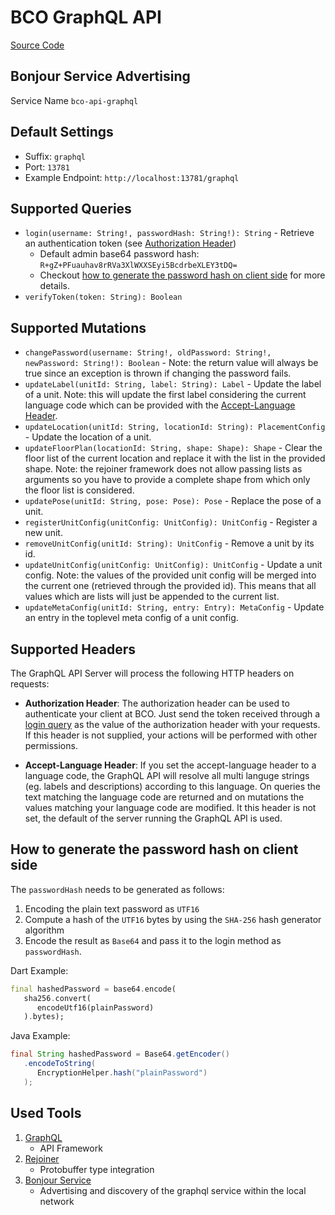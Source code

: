 # BCO GraphQL API

[Source Code](https://github.com/openbase/bco.api.graphql)

## Bonjour Service Advertising

Service Name ```bco-api-graphql```

## Default Settings
* Suffix: ```graphql```
* Port: ```13781```
* Example Endpoint: ```http://localhost:13781/graphql```

## Supported Queries
* `login(username: String!, passwordHash: String!): String` - Retrieve an authentication token (see [Authorization Header](#supported-headers))
  * Default admin base64 password hash: `R+gZ+PFuauhav8rRVa3XlWXXSEyi5BcdrbeXLEY3tDQ=`
  * Checkout [how to generate the password hash on client side](#how-to-generate-the-password-hash-on-client-side) for more details. 
* `verifyToken(token: String): Boolean`

## Supported Mutations
* `changePassword(username: String!, oldPassword: String!, newPassword: String!): Boolean` - Note: the return value will always be true since an exception is thrown if changing the password fails.
* `updateLabel(unitId: String, label: String): Label` - Update the label of a unit. Note: this will update the first label considering the current language code which can be provided with the [Accept-Language Header](#supported-headers).
* `updateLocation(unitId: String, locationId: String): PlacementConfig` - Update the location of a unit.
* `updateFloorPlan(locationId: String, shape: Shape): Shape` - Clear the floor list of the current location and replace it with the list in the provided shape. Note: the rejoiner framework does not allow passing lists as arguments so you have to provide a complete shape from which only the floor list is considered.
* `updatePose(unitId: String, pose: Pose): Pose` - Replace the pose of a unit.
* `registerUnitConfig(unitConfig: UnitConfig): UnitConfig` - Register a new unit.
* `removeUnitConfig(unitId: String): UnitConfig` - Remove a unit by its id.
* `updateUnitConfig(unitConfig: UnitConfig): UnitConfig` - Update a unit config. Note: the values of the provided unit config will be merged into the current one (retrieved through the provided id). This means that all values which are lists will just be appended to the current list.
* `updateMetaConfig(unitId: String, entry: Entry): MetaConfig` - Update an entry in the toplevel meta config of a unit config.

## Supported Headers
The GraphQL API Server will process the following HTTP headers on requests:

* **Authorization Header**:
The authorization header can be used to authenticate your client at BCO.
Just send the token received through a [login query](#supported-queries) as the value of the authorization header with your requests. 
If this header is not supplied, your actions will be performed with other permissions.

* **Accept-Language Header**:
If you set the accept-language header to a language code, the GraphQL API will resolve all multi languge strings (eg. labels and descriptions) according to this language.
On queries the text matching the language code are returned and on mutations the values matching your language code are modified.
It this header is not set, the default of the server running the GraphQL API is used.

## How to generate the password hash on client side

The `passwordHash` needs to be generated as follows:
1. Encoding the plain text password as `UTF16`
2. Compute a hash of the `UTF16` bytes by using the `SHA-256` hash generator algorithm
3. Encode the result as `Base64` and pass it to the login method as `passwordHash`.

Dart Example:
   ```dart
   final hashedPassword = base64.encode(
      sha256.convert(
         encodeUtf16(plainPassword)
      ).bytes);
   ```
Java Example:
   ```java
   final String hashedPassword = Base64.getEncoder()
      .encodeToString(
         EncryptionHelper.hash("plainPassword")
      );
   ```
## Used Tools

1. [GraphQL](https://graphql.org/)
   * API Framework
2. [Rejoiner](https://rejoiner.io/)
   * Protobuffer type integration
4. [Bonjour Service](https://github.com/jmdns/jmdns)
   * Advertising and discovery of the graphql service within the local network

